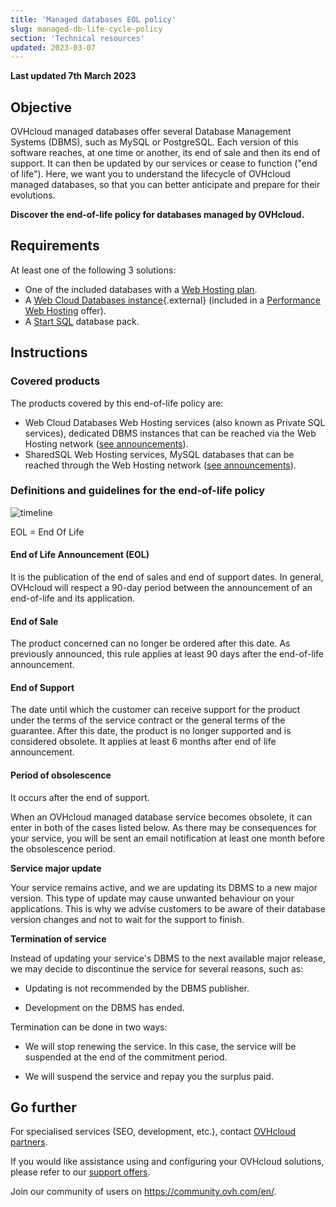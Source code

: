 ```yaml
---
title: 'Managed databases EOL policy'
slug: managed-db-life-cycle-policy
section: 'Technical resources'
updated: 2023-03-07
---
```


**Last updated 7th March 2023**

## Objective

OVHcloud managed databases offer several Database Management Systems (DBMS), such as MySQL or PostgreSQL. Each version of this software reaches, at one time or another, its end of sale and then its end of support. It can then be updated by our services or cease to function ("end of life"). Here, we want you to understand the lifecycle of OVHcloud managed databases, so that you can better anticipate and prepare for their evolutions.

**Discover the end-of-life policy for databases managed by OVHcloud.**

## Requirements

At least one of the following 3 solutions:

- One of the included databases with a [Web Hosting plan](https://www.ovhcloud.com/en-au/web-hosting/).
- A [Web Cloud Databases instance](https://www.ovh.ie/cloud-databases/){.external} (included in a [Performance Web Hosting](https://www.ovhcloud.com/en-au/web-hosting/) offer).
- A [Start SQL](https://www.ovhcloud.com/en-au/web-hosting/options/start-sql/) database pack.

## Instructions

### Covered products

The products covered by this end-of-life policy are:

- Web Cloud Databases Web Hosting services (also known as Private SQL services), dedicated DBMS instances that can be reached via the Web Hosting network ([see announcements](https://docs.ovh.com/au/en/clouddb/clouddb-eos-eol/)).
- SharedSQL Web Hosting services, MySQL databases that can be reached through the Web Hosting network ([see announcements](https://docs.ovh.com/gb/en/hosting/sql_eos_eol/)).

### Definitions and guidelines for the end-of-life policy

![timeline](images/ovh.eol.policy.timeline.png)

EOL = End Of Life

#### End of Life Announcement (EOL)

It is the publication of the end of sales and end of support dates. In general, OVHcloud will respect a 90-day period between the announcement of an end-of-life and its application.

#### End of Sale

The product concerned can no longer be ordered after this date. As previously announced, this rule applies at least 90 days after the end-of-life announcement.

#### End of Support

The date until which the customer can receive support for the product under the terms of the service contract or the general terms of the guarantee.
After this date, the product is no longer supported and is considered obsolete.
It applies at least 6 months after end of life announcement.

#### Period of obsolescence

It occurs after the end of support.

When an OVHcloud managed database service becomes obsolete, it can enter in both of the cases listed below.
As there may be consequences for your service, you will be sent an email notification at least one month before the obsolescence period.

**Service major update**

Your service remains active, and we are updating its DBMS to a new major version.
This type of update may cause unwanted behaviour on your applications. This is why we advise customers to be aware of their database version changes and not to wait for the support to finish.

**Termination of service**

Instead of updating your service's DBMS to the next available major release, we may decide to discontinue the service for several reasons, such as:

- Updating is not recommended by the DBMS publisher.

- Development on the DBMS has ended.

Termination can be done in two ways:

- We will stop renewing the service. In this case, the service will be suspended at the end of the commitment period.

- We will suspend the service and repay you the surplus paid.

## Go further

For specialised services (SEO, development, etc.), contact [OVHcloud partners](https://partner.ovhcloud.com/en-gb/).

If you would like assistance using and configuring your OVHcloud solutions, please refer to our [support offers](https://www.ovhcloud.com/en-au/support-levels/).

Join our community of users on <https://community.ovh.com/en/>. 